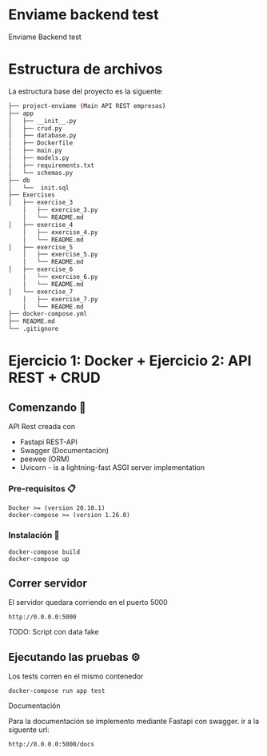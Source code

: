 # Enviame backend test

Enviame Backend test



# Estructura de archivos 

La estructura base del proyecto es la siguente:

```bash
├── project-enviame (Main API REST empresas)
├── app
│   ├── __init__.py
│   ├── crud.py
│   ├── database.py
│   ├── Dockerfile
│   ├── main.py
│   ├── models.py
│   ├── requirements.txt
│   └── schemas.py
├── db
│   └──  init.sql
├── Exercises
│   ├── exercise_3
    │   ├── exercise_3.py
    │   └── README.md
│   ├── exercise_4
    │   ├── exercise_4.py
    │   └── README.md
│   ├── exercise_5
    │   ├── exercise_5.py
    │   └── README.md
│   ├── exercise_6
    │   └── exercise_6.py
    │   └── README.md
│   └── exercise_7
    │   ├── exercise_7.py
    │   └── README.md
├── docker-compose.yml
├── README.md
└── .gitignore
```

# Ejercicio 1: Docker  + Ejercicio 2: API REST + CRUD


## Comenzando 🚀

API Rest creada con

- Fastapi REST-API
- Swagger (Documentación)
- peewee (ORM)
- Uvicorn - is a lightning-fast ASGI server implementation


### Pre-requisitos 📋



```
Docker >= (version 20.10.1)
docker-compose >= (version 1.26.0)
```

### Instalación 🔧


```
docker-compose build
docker-compose up
```
## Correr servidor
El servidor quedara corriendo en el puerto 5000
```
http://0.0.0.0:5000
```

TODO: Script con data fake
## Ejecutando las pruebas ⚙️

Los tests corren en el mismo contenedor 

```
docker-compose run app test
```

Documentación


Para la documentación se implemento mediante Fastapi con swagger. 
ir a la siguente url:



```
http://0.0.0.0:5000/docs
```